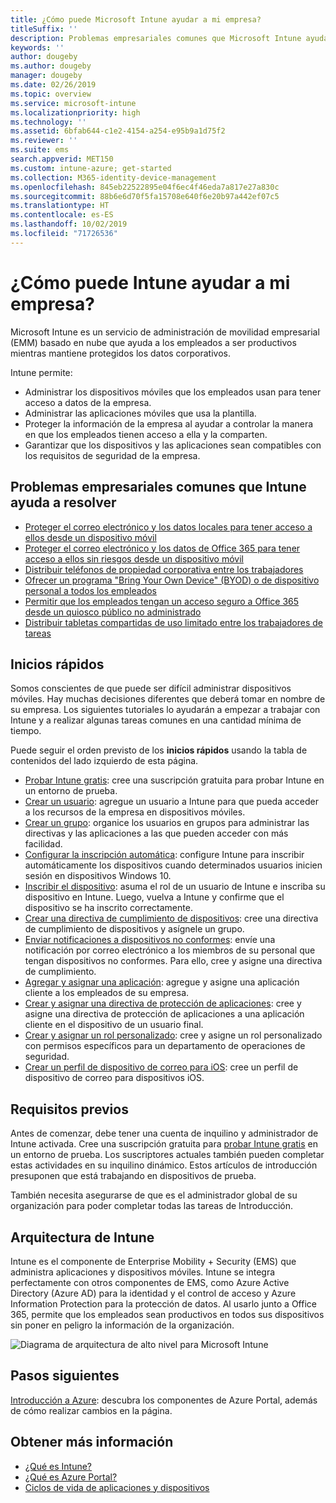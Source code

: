 ```yaml
---
title: ¿Cómo puede Microsoft Intune ayudar a mi empresa?
titleSuffix: ''
description: Problemas empresariales comunes que Microsoft Intune ayuda a resolver.
keywords: ''
author: dougeby
ms.author: dougeby
manager: dougeby
ms.date: 02/26/2019
ms.topic: overview
ms.service: microsoft-intune
ms.localizationpriority: high
ms.technology: ''
ms.assetid: 6bfab644-c1e2-4154-a254-e95b9a1d75f2
ms.reviewer: ''
ms.suite: ems
search.appverid: MET150
ms.custom: intune-azure; get-started
ms.collection: M365-identity-device-management
ms.openlocfilehash: 845eb22522895e04f6ec4f46eda7a817e27a830c
ms.sourcegitcommit: 88b6e6d70f5fa15708e640f6e20b97a442ef07c5
ms.translationtype: HT
ms.contentlocale: es-ES
ms.lasthandoff: 10/02/2019
ms.locfileid: "71726536"
---
```

# <a name="what-can-intune-do-for-my-company"></a>¿Cómo puede Intune ayudar a mi empresa?
Microsoft Intune es un servicio de administración de movilidad empresarial (EMM) basado en nube que ayuda a los empleados a ser productivos mientras mantiene protegidos los datos corporativos.

Intune permite:

- Administrar los dispositivos móviles que los empleados usan para tener acceso a datos de la empresa.
- Administrar las aplicaciones móviles que usa la plantilla.
- Proteger la información de la empresa al ayudar a controlar la manera en que los empleados tienen acceso a ella y la comparten.
- Garantizar que los dispositivos y las aplicaciones sean compatibles con los requisitos de seguridad de la empresa.

## <a name="common-business-problems-that-intune-helps-solve"></a>Problemas empresariales comunes que Intune ayuda a resolver

* [Proteger el correo electrónico y los datos locales para tener acceso a ellos desde un dispositivo móvil](common-scenarios.md#protecting-your-on-premises-email-and-data-so-it-can-be-safely-accessed-by-mobile-devices)
* [Proteger el correo electrónico y los datos de Office 365 para tener acceso a ellos sin riesgos desde un dispositivo móvil](common-scenarios.md#protecting-your-office-365-email-and-data-so-it-can-be-safely-accessed-by-mobile-devices)
* [Distribuir teléfonos de propiedad corporativa entre los trabajadores](common-scenarios.md#issue-corporate-owned-phones-to-your-employees)
* [Ofrecer un programa "Bring Your Own Device" (BYOD) o de dispositivo personal a todos los empleados](common-scenarios.md#offer-a-bring-your-own-device-program-to-all-employees)
* [Permitir que los empleados tengan un acceso seguro a Office 365 desde un quiosco público no administrado](common-scenarios.md#enable-your-employees-to-securely-access-office-365-from-an-unmanaged-public-kiosk)
* [Distribuir tabletas compartidas de uso limitado entre los trabajadores de tareas](common-scenarios.md#issue-limited-use-shared-tablets-to-your-employees)

## <a name="quickstarts"></a>Inicios rápidos

Somos conscientes de que puede ser difícil administrar dispositivos móviles. Hay muchas decisiones diferentes que deberá tomar en nombre de su empresa. Los siguientes tutoriales lo ayudarán a empezar a trabajar con Intune y a realizar algunas tareas comunes en una cantidad mínima de tiempo.

Puede seguir el orden previsto de los **inicios rápidos** usando la tabla de contenidos del lado izquierdo de esta página.

- [Probar Intune gratis](free-trial-sign-up.md): cree una suscripción gratuita para probar Intune en un entorno de prueba.    
- [Crear un usuario](quickstart-create-user.md): agregue un usuario a Intune para que pueda acceder a los recursos de la empresa en dispositivos móviles.
- [Crear un grupo](quickstart-create-group.md): organice los usuarios en grupos para administrar las directivas y las aplicaciones a las que pueden acceder con más facilidad.
- [Configurar la inscripción automática](../enrollment/quickstart-setup-auto-enrollment.md): configure Intune para inscribir automáticamente los dispositivos cuando determinados usuarios inicien sesión en dispositivos Windows 10.
- [Inscribir el dispositivo](../enrollment/quickstart-enroll-windows-device.md): asuma el rol de un usuario de Intune e inscriba su dispositivo en Intune. Luego, vuelva a Intune y confirme que el dispositivo se ha inscrito correctamente.
- [Crear una directiva de cumplimiento de dispositivos](../protect/quickstart-set-password-length-android.md): cree una directiva de cumplimiento de dispositivos y asígnele un grupo.
- [Enviar notificaciones a dispositivos no conformes](../protect/quickstart-send-notification.md): envíe una notificación por correo electrónico a los miembros de su personal que tengan dispositivos no conformes. Para ello, cree y asigne una directiva de cumplimiento.
- [Agregar y asignar una aplicación](../apps/quickstart-add-assign-app.md): agregue y asigne una aplicación cliente a los empleados de su empresa.
- [Crear y asignar una directiva de protección de aplicaciones](../apps/quickstart-create-assign-app-policy.md): cree y asigne una directiva de protección de aplicaciones a una aplicación cliente en el dispositivo de un usuario final.
- [Crear y asignar un rol personalizado](create-custom-role.md): cree y asigne un rol personalizado con permisos específicos para un departamento de operaciones de seguridad. 
- [Crear un perfil de dispositivo de correo para iOS](../configuration/quickstart-email-profile.md): cree un perfil de dispositivo de correo para dispositivos iOS.

## <a name="prerequisites"></a>Requisitos previos

Antes de comenzar, debe tener una cuenta de inquilino y administrador de Intune activada. Cree una suscripción gratuita para [probar Intune gratis](free-trial-sign-up.md) en un entorno de prueba. Los suscriptores actuales también pueden completar estas actividades en su inquilino dinámico. Estos artículos de introducción presuponen que está trabajando en dispositivos de prueba.

También necesita asegurarse de que es el administrador global de su organización para poder completar todas las tareas de Introducción.

## <a name="intune-architecture"></a>Arquitectura de Intune

Intune es el componente de Enterprise Mobility + Security (EMS) que administra aplicaciones y dispositivos móviles. Intune se integra perfectamente con otros componentes de EMS, como Azure Active Directory (Azure AD) para la identidad y el control de acceso y Azure Information Protection para la protección de datos. Al usarlo junto a Office 365, permite que los empleados sean productivos en todos sus dispositivos sin poner en peligro la información de la organización.

![Diagrama de arquitectura de alto nivel para Microsoft Intune](./media/get-started-evaluation/intunearchitecture.svg)

## <a name="next-steps"></a>Pasos siguientes

[Introducción a Azure](tutorial-walkthrough-intune-portal.md): descubra los componentes de Azure Portal, además de cómo realizar cambios en la página.

## <a name="learn-more"></a>Obtener más información

- [¿Qué es Intune?](what-is-intune.md)
- [¿Qué es Azure Portal?](what-is-intune.md)
- [Ciclos de vida de aplicaciones y dispositivos](device-lifecycle.md)
